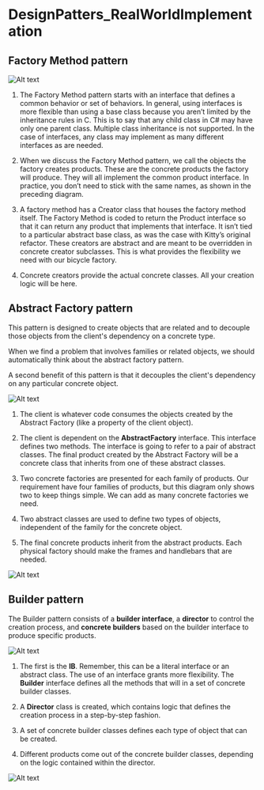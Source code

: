 # DesignPatters_RealWorldImplementation

## Factory Method pattern

![Alt text](https://learning.oreilly.com/api/v2/epubs/urn:orm:book:9781803242736/files/image/B18605_Figure_4.8.jpg "Factory Method Pattern")

1. The Factory Method pattern starts with an interface that defines a common behavior or set of behaviors. In general, using interfaces is more flexible than using a base class because you aren’t limited by the inheritance rules in C. This is to say that any child class in C# may have only one parent class. Multiple class inheritance is not supported. In the case of interfaces, any class may implement as many different interfaces as are needed.

2. When we discuss the Factory Method pattern, we call the objects the factory creates products. These are the concrete products the factory will produce. They will all implement the common product interface. In practice, you don’t need to stick with the same names, as shown in the preceding diagram.

3. A factory method has a Creator class that houses the factory method itself. The Factory Method is coded to return the Product interface so that it can return any product that implements that interface. It isn’t tied to a particular abstract base class, as was the case with Kitty’s original refactor. These creators are abstract and are meant to be overridden in concrete creator subclasses. This is what provides the flexibility we need with our bicycle factory.

4. Concrete creators provide the actual concrete classes. All your creation logic will be here.


## Abstract Factory pattern

This pattern is designed to create objects that are related and to decouple those objects from the client's dependency on a concrete type.

When we find a problem that involves families or related objects, we should automatically think about the abstract factory pattern.

A second benefit of this pattern is that it decouples the client's dependency on any particular concrete object.

![Alt text](https://learning.oreilly.com/api/v2/epubs/urn:orm:book:9781803242736/files/image/B18605_Figure_4.11.jpg "Abstract Factory Pattern 1")

1. The client is whatever code consumes the objects created by the Abstract Factory (like a property of the client object).

2. The client is dependent on the **AbstractFactory** interface. This interface defines two methods. The interface is going to refer to a pair of abstract classes.
The final product created by the Abstract Factory will be a concrete class that inherits from one of these abstract classes.

3. Two concrete factories are presented for each family of products. Our requirement have four families of products, but this diagram only shows two to keep things
simple. We can add as many concrete factories we need.

4. Two abstract classes are used to define two types of objects, independent of the family for the concrete object.

5. The final concrete products inherit from the abstract products. Each physical factory should make the frames and handlebars that are needed.

![Alt text](https://learning.oreilly.com/api/v2/epubs/urn:orm:book:9781803242736/files/image/B18605_Figure_4.12.jpg "Abstract Factory Pattern 1")

## Builder pattern

The Builder pattern consists of a **builder interface**, a **director** to control the creation process, and **concrete builders** based on the builder interface to produce specific products.

![Alt text](https://learning.oreilly.com/api/v2/epubs/urn:orm:book:9781803242736/files/image/B18605_Figure_4.13.jpg "Builder Pattern 1")

1. The first is the **IB**. Remember, this can be a literal interface or an abstract class. The use of an interface grants more flexibility. The **Builder** interface defines all the methods that will in a set of concrete builder classes.

2. A **Director** class is created, which contains logic that defines the creation process in a step-by-step fashion.

3. A set of concrete builder classes defines each type of object that can be created.

4. Different products come out of the concrete builder classes, depending on the logic contained within the director.

![Alt text](https://learning.oreilly.com/api/v2/epubs/urn:orm:book:9781803242736/files/image/B18605_Figure_4.14.jpg "Kitty's whiteboard implementation of the builder pattern")